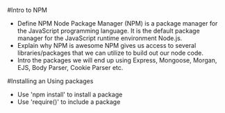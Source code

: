 #Intro to NPM

* Define NPM
Node Package Manager (NPM) is a package manager for the JavaScript programming language. It is the default package manager for the JavaScript runtime environment Node.js.
* Explain why NPM is awesome
NPM gives us access to several libraries/packages that we can utilize to build out our node code.
* Intro the packages we will end up using
Express, Mongoose, Morgan, EJS, Body Parser, Cookie Parser etc.

#Installing an Using packages

* Use 'npm install' to install a package
* Use 'require()' to include a package

